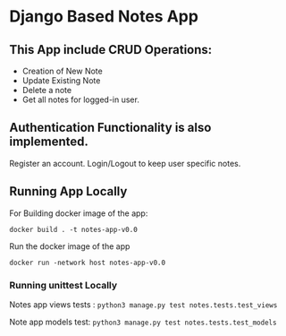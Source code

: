 # Django Based Notes App

## This App include CRUD Operations:
* Creation of New Note
* Update Existing Note
* Delete a note
* Get all notes for logged-in user.

## Authentication Functionality is also implemented.
Register an account.
Login/Logout to keep user specific notes.

## Running App Locally

For Building docker image of the app:

`docker build . -t notes-app-v0.0`

Run the docker image of the app

`docker run -network host notes-app-v0.0`

### Running unittest Locally
Notes app views tests : 
`python3 manage.py test notes.tests.test_views`

Note app models test: `python3 manage.py test notes.tests.test_models`